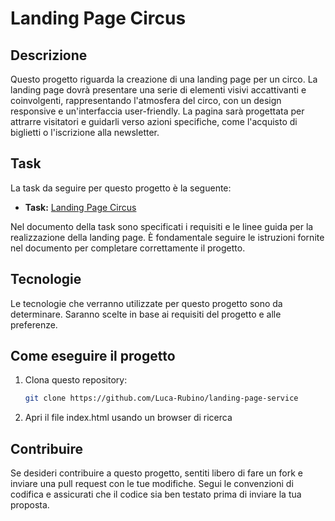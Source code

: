 # Landing Page Circus

## Descrizione

Questo progetto riguarda la creazione di una landing page per un circo. La landing page dovrà presentare una serie di elementi visivi accattivanti e coinvolgenti, rappresentando l'atmosfera del circo, con un design responsive e un'interfaccia user-friendly. La pagina sarà progettata per attrarre visitatori e guidarli verso azioni specifiche, come l'acquisto di biglietti o l'iscrizione alla newsletter.

## Task

La task da seguire per questo progetto è la seguente:

- **Task:** [Landing Page Circus](https://boolean.notion.site/Landing-Page-Circus-1a877ca323594346be90f0b925de672e)
  
Nel documento della task sono specificati i requisiti e le linee guida per la realizzazione della landing page. È fondamentale seguire le istruzioni fornite nel documento per completare correttamente il progetto.

## Tecnologie

Le tecnologie che verranno utilizzate per questo progetto sono da determinare. Saranno scelte in base ai requisiti del progetto e alle preferenze.

## Come eseguire il progetto

1. Clona questo repository:

    ```bash
    git clone https://github.com/Luca-Rubino/landing-page-service
    ```

2. Apri il file index.html usando un browser di ricerca

<!-- 2. Installa le dipendenze (una volta che le tecnologie sono state selezionate):

    ```bash
    npm install
    ```

3. Avvia il server di sviluppo:

    ```bash
    npm start
    ```

4. Apri il browser e vai su `http://localhost:3000` per visualizzare la landing page. -->

## Contribuire

Se desideri contribuire a questo progetto, sentiti libero di fare un fork e inviare una pull request con le tue modifiche. Segui le convenzioni di codifica e assicurati che il codice sia ben testato prima di inviare la tua proposta.

<!-- ## Licenza

Questo progetto è distribuito sotto la licenza MIT. Vedi il file [LICENSE](LICENSE) per maggiori dettagli. -->